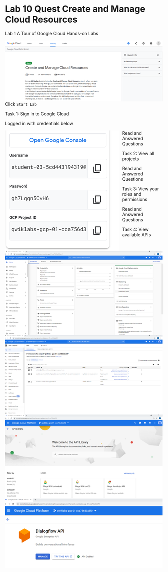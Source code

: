# Lab 10 Quest Create and Manage Cloud Resources

Lab 1  A Tour of Google Cloud Hands-on Labs

<img src="Lab-10.0.png"
     alt="Lab-1.00_icon"
     style="float: left; margin-right: 10px;" />

Click `Start Lab`

Task 1: Sign in to Google Cloud

Logged in with credentials below

<img src="Lab-10-3.png"
     alt="Lab-10-3_icon"
     style="float: left; margin-right: 10px;" />
     
Read and Answered Questions

Task 2: View all projects

<img src="Lab-10-1.png"
     alt="Lab-10-1_icon"
     style="float: left; margin-right: 10px;" />

Read and Answered Questions
     
Task 3: View your roles and permissions

<img src="Lab-10-2.png"
     alt="Lab-10-2_icon"
     style="float: left; margin-right: 10px;" />

Read and Answered Questions

Task 4: View available APIs

<img src="Lab-10-4.png"
     alt="Lab-10-4_icon"
     style="float: left; margin-right: 10px;" />

<img src="Lab-10-5.png"
     alt="Lab-10-5_icon"
     style="float: left; margin-right: 10px;" />
     

     



